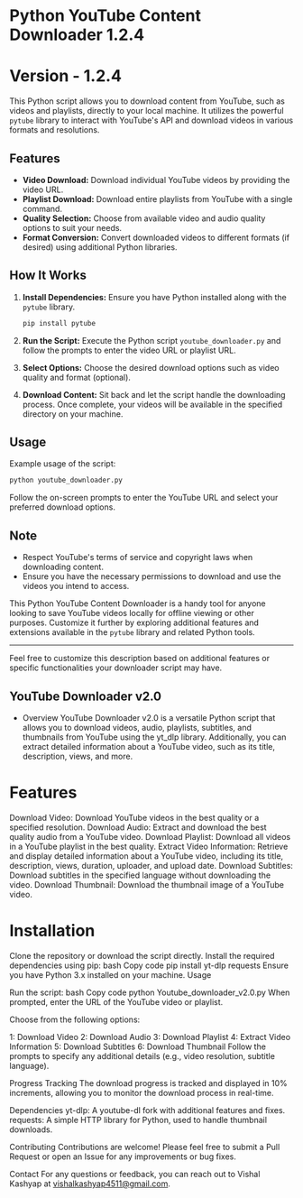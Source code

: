 # Python YouTube Content Downloader 1.2.4
# Version - 1.2.4

This Python script allows you to download content from YouTube, such as videos and playlists, directly to your local machine. It utilizes the powerful `pytube` library to interact with YouTube's API and download videos in various formats and resolutions.

## Features

- **Video Download:** Download individual YouTube videos by providing the video URL.
- **Playlist Download:** Download entire playlists from YouTube with a single command.
- **Quality Selection:** Choose from available video and audio quality options to suit your needs.
- **Format Conversion:** Convert downloaded videos to different formats (if desired) using additional Python libraries.

## How It Works

1. **Install Dependencies:** Ensure you have Python installed along with the `pytube` library.
   ```bash
   pip install pytube
   ```

2. **Run the Script:** Execute the Python script `youtube_downloader.py` and follow the prompts to enter the video URL or playlist URL.

3. **Select Options:** Choose the desired download options such as video quality and format (optional).

4. **Download Content:** Sit back and let the script handle the downloading process. Once complete, your videos will be available in the specified directory on your machine.

## Usage

Example usage of the script:
```bash
python youtube_downloader.py
```

Follow the on-screen prompts to enter the YouTube URL and select your preferred download options.

## Note

- Respect YouTube's terms of service and copyright laws when downloading content.
- Ensure you have the necessary permissions to download and use the videos you intend to access.

This Python YouTube Content Downloader is a handy tool for anyone looking to save YouTube videos locally for offline viewing or other purposes. Customize it further by exploring additional features and extensions available in the `pytube` library and related Python tools.

---

Feel free to customize this description based on additional features or specific functionalities your downloader script may have.


## YouTube Downloader v2.0
- Overview
YouTube Downloader v2.0 is a versatile Python script that allows you to download videos, audio, playlists, subtitles, and thumbnails from YouTube using the yt_dlp library. Additionally, you can extract detailed information about a YouTube video, such as its title, description, views, and more.

# Features
Download Video: Download YouTube videos in the best quality or a specified resolution.
Download Audio: Extract and download the best quality audio from a YouTube video.
Download Playlist: Download all videos in a YouTube playlist in the best quality.
Extract Video Information: Retrieve and display detailed information about a YouTube video, including its title, description, views, duration, uploader, and upload date.
Download Subtitles: Download subtitles in the specified language without downloading the video.
Download Thumbnail: Download the thumbnail image of a YouTube video.

# Installation
Clone the repository or download the script directly.
Install the required dependencies using pip:
bash
Copy code
pip install yt-dlp requests
Ensure you have Python 3.x installed on your machine.
Usage

Run the script:
bash
Copy code
python Youtube_downloader_v2.0.py
When prompted, enter the URL of the YouTube video or playlist.

Choose from the following options:

1: Download Video
2: Download Audio
3: Download Playlist
4: Extract Video Information
5: Download Subtitles
6: Download Thumbnail
Follow the prompts to specify any additional details (e.g., video resolution, subtitle language).

Progress Tracking
The download progress is tracked and displayed in 10% increments, allowing you to monitor the download process in real-time.

Dependencies
yt-dlp: A youtube-dl fork with additional features and fixes.
requests: A simple HTTP library for Python, used to handle thumbnail downloads.

Contributing
Contributions are welcome! Please feel free to submit a Pull Request or open an Issue for any improvements or bug fixes.

Contact
For any questions or feedback, you can reach out to Vishal Kashyap at vishalkashyap4511@gmail.com.


